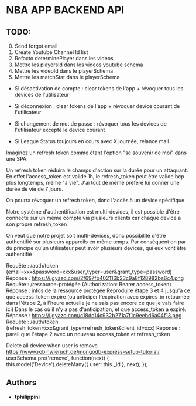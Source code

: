 # NBA APP BACKEND API

## TODO:

0. Send forgot email
1. Create Youtube Channel Id list
1. Refacto determinePlayer dans les videos
1. Mettre les playersId dans les videos youtube schema
1. Mettre les videoId dans le playerSchema
1. Mettre les matchStat dans le playerSchema

- Si désactivation de compte : clear tokens de l'app + révoquer tous les devices de l'utilisateur

- Si déconnexion : clear tokens de l'app + révoquer device courant de l'utilisateur

- Si changement de mot de passe : révoquer tous les devices de l'utilisateur excepté le device courant

- Si League Status toujours en cours avec X journée, relance mail

Imaginez un refresh token comme étant l'option "se souvenir de moi" dans une SPA.

Un refresh token réduira le champs d'action sur la durée pour un attaquant. En effet l'access_token est valide 1h, le refresh_token peut être valide bcp plus longtemps, même "à vie". J'ai tout de même préféré lui donner une durée de vie de 7 jours.

On pourra révoquer un refresh token, donc l'accès à un device spécifique.

Notre système d'authentification est multi-devices, il est possible d'être connecté sur un même compte via plusieurs clients car chaque device a son propre refresh_token

On veut que notre projet soit multi-devices, donc possibilité d'être authentifié sur plusieurs appareils en même temps. Par conséquent on par du principe qu'un utilisateur peut avoir plusieurs devices, qui eux vont être authentifié

Requête : /auth/token (email=xxx&password=xxx&user_typer=user&grant_type=password)
Réponse : https://i.gyazo.com/2f697fb402116b23c9a8f128982ba6c4.png
Requête : /ressource-protégée (Authorization: Bearer access_token)
Réponse : infos de la ressource protégée
Reproduire étape 3 et 4 jusqu'à ce que access_token expire (ou anticiper l'expiration avec expires_in retournée dans l'étape 2, à l'heure actuelle je ne sais pas encore ce que je vais faire ici)
Dans le cas où il n'y a pas d'anticipation, et que access_token a expiré. Réponse : https://i.gyazo.com/c18dc14c932b271a7f1c9eebd6a04f13.png
Requête : /auth/token (refresh_token=xxx&grant_type=refresh_token&client_id=xxx)
Réponse : pareil que l'étape 2 avec un nouveau access_token et refresh_token

Delete all device when user is remove
https://www.robinwieruch.de/mongodb-express-setup-tutorial/
userSchema.pre('remove', function(next) {
this.model('Device').deleteMany({ user: this.\_id }, next);
});

## Authors

- **tphilippini**
